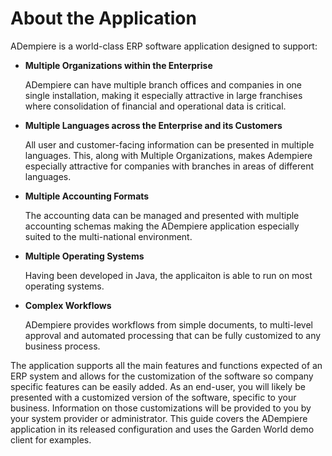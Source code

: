 # About the Application

ADempiere is a world-class ERP software application designed to support:

* **Multiple Organizations within the Enterprise**

  ADempiere can have multiple branch offices and companies in one single installation, making it especially attractive in large franchises where consolidation of financial and operational data is critical.

* **Multiple Languages across the Enterprise and its Customers**

  All user and customer-facing information can be presented in multiple languages. This, along with Multiple Organizations, makes Adempiere especially attractive for companies with branches in areas of different languages.

* **Multiple Accounting Formats**

  The accounting data can be managed and presented with multiple accounting schemas making the ADempiere application especially suited to the multi-national environment.

* **Multiple Operating Systems**

  Having been developed in Java, the applicaiton is able to run on most operating systems.

* **Complex Workflows**

  ADempiere provides workflows from simple documents, to multi-level approval and automated processing that can be fully customized to any business process.

The application supports all the main features and functions expected of an ERP system and allows for the customization of the software so company specific features can be easily added. As an end-user, you will likely be presented with a customized version of the software, specific to your business. Information on those customizations will be provided to you by your system provider or administrator. This guide covers the ADempiere application in its released configuration and uses the Garden World demo client for examples.

